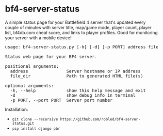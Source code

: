 bf4-server-status
=================
A simple status page for your Battlefield 4 server that's updated every couple of minutes with server title, map/game mode, player count, player list, bf4db.com cheat score, and links to player profiles.  Good for monitoring your server with a mobile device!

<pre>usage: bf4-server-status.py [-h] [-d] [-p PORT] address file_dir

Status web page for your BF4 server.

positional arguments:
  address               Server hostname or IP address
  file_dir              Path to generated HTML file(s)

optional arguments:
  -h, --help            show this help message and exit
  -d                    show debug info in terminal
  -p PORT, --port PORT  Server port number</pre>
  
Installation:
* `git clone --recursive https://github.com/robled/bf4-server-status.git`
* `pip install django pbr`
